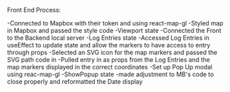 Front End Process:

-Connected to Mapbox with their token and using react-map-gl
-Styled map in Mapbox and passed the style code
-Viewport state
-Connected the Front to the Backend local server
-Log Entries state
-Accessed Log Entries in useEffect to update state and allow the markers to have access to entry through props
-Selected an SVG icon for the map markers and passed the SVG path code in
-Pulled entry in as props from the Log Entries and the map markers displayed in the correct coordinates
-Set up Pop Up modal using reac-map-gl
-ShowPopup state
-made adjustment to MB's code to close properly and reformatted the Date display
